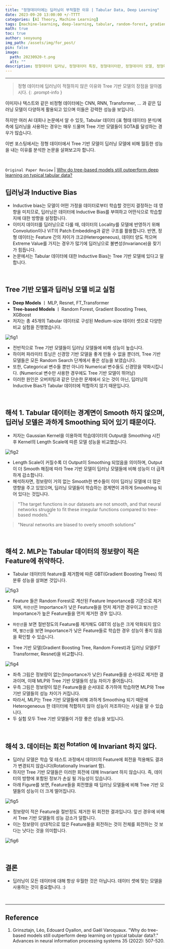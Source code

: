 ```yaml
---
title: "정형데이터에는 딥러닝이 부적절한 이유 | Tabular Data, Deep Learning"
date: 2023-09-20 13:00:00 +/-TTTT
categories: [AI Theory, Machine Learning]
tags: [machine-learning, deep-learning, tabular, random-forest, gradient-boosting]
math: true
toc: true
author: seoyoung
img_path: /assets/img/for_post/
pin: false
image:
  path: 20230920-t.png
  alt: ""
description: 정형데이터 딥러닝, 정형데이터 특징, 정형데이터란, 정형데이터 모델, 정형데이터 딥러닝 모델, Tabular data, Tree-based model
---
```



------------------------

> 정형 데이터에 딥러닝이 적절하지 않은 이유와 Tree 기반 모델의 장점을 알아봅시다. 
{: .prompt-info }

이미지나 텍스트와 같은 비정형 데이터에는 CNN, RNN, Transformer, ... 과 같은 딥러닝 모델이 다양하게 활용되고 있으며 이들은 강력한 성능을 보입니다.

하지만 여러 AI 대회나 논문에서 알 수 있듯, Tabular 데이터 (표 형태 데이터) 분석/예측에 딥러닝을 사용하는 경우는 매우 드물며 Tree 기반 모델들이 SOTA를 달성하는 경우가 많습니다. 

이번 포스팅에서는 정형 데이터에서 Tree 기반 모델이 딥러닝 모델에 비해 월등한 성능을 내는 이유를 분석한 논문을 살펴보고자 합니다.

&nbsp;
&nbsp;
&nbsp;

`Original Paper Review` 
| [Why do tree-based models still outperform deep learning on typical tabular data?](https://github.com/standing-o/Machine_Learning_Paper_Review/issues/19)

## **딥러닝과 Inductive Bias**
- Inductive bias는 모델이 어떤 가정을 데이터로부터 학습할 것인지 결정하는 데 영향을 미치므로, 딥러닝은 데이터에 Inductive Bias를 부여하고 어떤식으로 학습할지에 대한 방향을 설정합니다.
- 이미지 데이터를 딥러닝으로 다룰 때, 데이터의 Locality를 모델에 반영하기 위해 Convolution이나 ViT의 Patch Embedding과 같은 구조를 활용합니다. 반면, 정형 데이터는 Feature 간의 차이가 크고(Heterogeneous), 
데이터 양도 적으며 Extreme Value를 가지는 경우가 많기에 딥러닝으로 불변성(Invariance)을 찾기가 힘듭니다.
- 논문에서는 Tabular 데이터에 대한 Inductive Bias는 Tree 기반 모델에 있다고 말합니다.

&nbsp;
&nbsp;
&nbsp;

## **Tree 기반 모델과 딥러닝 모델 비교 실험**
- **Deep Models** ㅣ MLP, Resnet, FT_Transformer
- **Tree-based Models** ㅣ Random Forest, Gradient Boosting Trees, XGBoost
- 저자는 총 45개의 Tabular 데이터로 구성된 Medium-size 데이터 셋으로 다양한 비교 실험을 진행했습니다.

![fig1](20230920-1.png)

- 전반적으로 Tree 기반 모델들이 딥러닝 모델들에 비해 성능이 높습니다. 
- 하이퍼 파라미터 튜닝은 신경망 기반 모델을 좋게 만들 수 없을 뿐더러, Tree 기반 모델들은 모든 Random Search 단계에서 좋은 성능을 보였습니다.
- 또한, Categorical 변수들 뿐만 아니라 Numerical 변수들도 신경망을 약화시킵니다. (Numerical 변수만 사용한 경우에도 Tree 기반 모델이 뛰어남)
- 이러한 원인은 오버피팅과 같은 단순한 문제에서 오는 것이 아닌, 딥러닝의 Inductive Bias가 Tabular 데이터에 적합하지 않기 때문입니다.

&nbsp;
&nbsp;
&nbsp;

## **해석 1. Tabular 데이터는 경계면이 Smooth 하지 않으며, 딥러닝 모델은 과하게 Smoothing 되어 있기 때문이다.**
- 저자는 Gaussian Kernel을 이용하여 학습데이터의 Output을 Smoothing 시킨 후 Kernel의 Length Scale에 따른 모델 성능을 비교했습니다. 

![fig2](20230920-2.png)

- Length Scale이 커질수록 더 Output이 Smoothing 되었음을 의미하며, Output이 더 Smooth 해짐에 따라 Tree 기반 모델이 딥러닝 모델들에 비해 성능이 더 급격하게 감소합니다. 
- 해석하자면, 정보량이 거의 없는 Smooth한 변수들이 이미 딥러닝 모델에 더 많은 영향을 주고 있었으며, 딥러닝 모델들이 학습하는 경계면이 과하게 Smoothing 되어 있다는 것입니다.

> "The target functions in our datasets are not smooth, and that neural networks struggle to fit these irregular functions compared to tree-based models."

> "Neural networks are biased to overly smooth solutions"

&nbsp;
&nbsp;
&nbsp;

## **해석 2. MLP는 Tabular 데이터의 정보량이 적은 Feature에 취약하다.**
- Tabular 데이터의 feature를 제거함에 따른 GBT(Gradient Boosting Trees) 의 분류 성능을 살펴본 것입니다.

![fig3](20230920-3.png)

- Feature 들은 Random Forest로 계산된 Feature Importance를 기준으로 제거되며, `파란선`은 Importance가 낮은 Feature들을 먼저 제거한 경우이고 `빨간선`은 Importance가 높은 Feature들을 먼저 제거한 경우 입니다.
- `파란선`을 보면 절반정도의 Feature를 제거해도 GBT의 성능은 크게 악화되지 않으며, `빨간선`을 보면 Importance가 낮은 Feature들로 학습한 경우 성능이 좋지 않음을 확인할 수 있습니다.

- Tree 기반 모델(Gradient Boosting Tree, Random Forest)과 딥러닝 모델(FT Transformer, Resnet)을 비교합니다.

![fig4](20230920-4.png)

- 좌측 그림은 정보량이 없는(Importance가 낮은) Feature들을 순서대로 제거한 결과이며, 이때 MLP와 Tree 기반 모델들의 성능 차이가 줄어듭니다.
- 우측 그림은 정보량이 많은 Feature들을 순서대로 추가하여 학습하면 MLP와 Tree 기반 모델들의 성능 차이가 커집니다.
- 따라서, MLP는 Tree 기반 모델들에 비해 과하게 Smoothing 되기 때문에 Heterogeneous 한 데이터에 적합하지 않아 성능이 저조하다는 사실을 알 수 있습니다.
- 두 실험 모두 Tree 기반 모델들이 가장 좋은 성능을 보입니다.

&nbsp;
&nbsp;
&nbsp;

## **해석 3. 데이터는 회전 <sup>Rotation</sup> 에 Invariant 하지 않다.**
- 딥러닝 모델은 학습 및 테스트 과정에서 데이터의 Feature에 회전을 적용해도 결과가 변경되지 않습니다(Rotationally Invariant 함).
- 하지만 Tree 기반 모델들은 이러한 회전에 대해 Invariant 하지 않습니다. 즉, 데이터의 방향에 포함된 정보가 손실 될 가능성이 있습니다.
- 아래 Figure를 보면, Feature들을 회전했을 때 딥러닝 모델들에 비해 Tree 기반 모델들의 성능이 더 크게 떨어집니다. 

![fig5](20230920-5.png)

- 정보량이 적은 Feature을 절반정도 제거한 뒤 회전한 결과입니다. 앞선 경우에 비해서 Tree 기반 모델들의 성능 감소가 덜합니다. 
- 이는 정보량이 상대적으로 많은 Feature들을 회전하는 것이 전체를 회전하는 것 보다는 낫다는 것을 의미합니다.

![fig6](20230920-6.png)

&nbsp;
&nbsp;
&nbsp;

## **결론**
- 딥러닝이 모든 데이터에 대해 항상 우월한 것은 아닙니다. 데이터 셋에 맞는 모델을 사용하는 것이 중요합니다. :)

&nbsp;
&nbsp;
&nbsp;

---------------
## Reference
1. Grinsztajn, Léo, Edouard Oyallon, and Gaël Varoquaux. "Why do tree-based models still outperform deep learning on typical tabular data?." Advances in neural information processing systems 35 (2022): 507-520.
